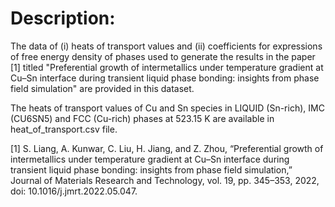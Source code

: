 # Description:
The data of (i) heats of transport values and (ii) coefficients for expressions of free energy density of phases used to generate the results in the paper [1]  titled "Preferential growth of intermetallics under temperature gradient at Cu–Sn interface during transient liquid phase bonding: insights from phase field simulation" are provided in this dataset.

The heats of transport values of Cu and Sn species in LIQUID (Sn-rich), IMC (CU6SN5) and FCC (Cu-rich) phases at 523.15 K are available in heat_of_transport.csv file.  





[1] S. Liang, A. Kunwar, C. Liu, H. Jiang, and Z. Zhou, “Preferential growth of intermetallics under temperature gradient at Cu–Sn interface during transient liquid phase bonding: insights from phase field simulation,” Journal of Materials Research and Technology, vol. 19, pp. 345–353, 2022, doi: 10.1016/j.jmrt.2022.05.047.
